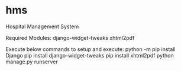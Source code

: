 # hms
Hospital Management System

Required Modules:
django-widget-tweaks
xhtml2pdf

Execute below commands to setup and execute:
python -m pip install Django
pip install django-widget-tweaks
pip install xhtml2pdf
python manage.py runserver
